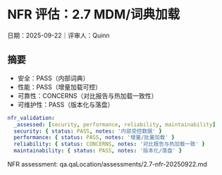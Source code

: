 # NFR 评估：2.7 MDM/词典加载

日期：2025-09-22｜评审人：Quinn

## 摘要

- 安全：PASS（内部词典）
- 性能：PASS（增量加载可控）
- 可靠性：CONCERNS（对比报告与热加载一致性）
- 可维护性：PASS（版本化与落盘）

```yaml
nfr_validation:
  _assessed: [security, performance, reliability, maintainability]
  security: { status: PASS, notes: '内部受控数据' }
  performance: { status: PASS, notes: '增量/批量加载' }
  reliability: { status: CONCERNS, notes: '对比报告与热加载一致' }
  maintainability: { status: PASS, notes: '版本化/落盘' }
```

NFR assessment: qa.qaLocation/assessments/2.7-nfr-20250922.md

